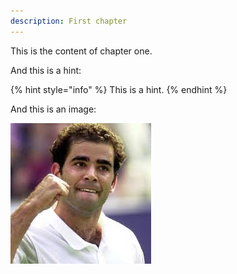 ```yaml
---
description: First chapter
---
```


This is the content of chapter one.

And this is a hint:

{% hint style="info" %}
This is a hint.
{% endhint %}

And this is an image:

![My dear friend Pete](../.gitbook/assets/pete.jpeg)

